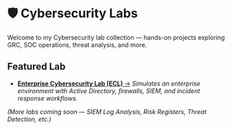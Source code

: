 # 🛡 Cybersecurity Labs

Welcome to my Cybersecurity lab collection — hands-on projects exploring GRC, SOC operations, threat analysis, and more.

## Featured Lab
- [**Enterprise Cybersecurity Lab (ECL)** →](./Enterprise-Cybersecurity-Lab/)
  *Simulates an enterprise environment with Active Directory, firewalls, SIEM, and incident response workflows.*

*(More labs coming soon — SIEM Log Analysis, Risk Registers, Threat Detection, etc.)*
